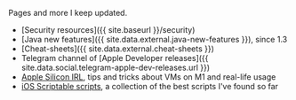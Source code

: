 Pages and more I keep updated.

- [Security resources]({{ site.baseurl }}/security)
- [Java new features]({{ site.data.external.java-new-features }}), since 1.3
- [Cheat-sheets]({{ site.data.external.cheat-sheets }})
- Telegram channel of [Apple Developer releases]({{ site.data.social.telegram-apple-dev-releases.url }})
- [Apple Silicon IRL](https://a.fpira.com/applesilicon), tips and tricks about VMs on M1 and real-life usage
- [iOS Scriptable scripts](https://a.fpira.com/scriptable), a collection of the best scripts I've found so far
